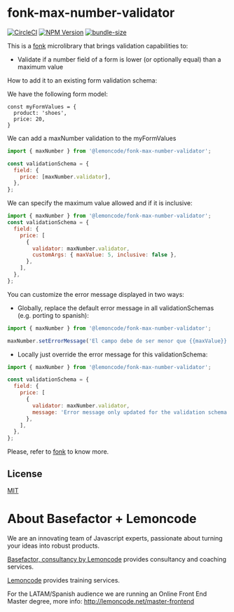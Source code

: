 # fonk-max-number-validator

[![CircleCI](https://badgen.net/github/status/Lemoncode/fonk-max-number-validator/master?icon=circleci&label=circleci)](https://circleci.com/gh/Lemoncode/fonk-max-number-validator/tree/master)
[![NPM Version](https://badgen.net/npm/v/@lemoncode/fonk-max-number-validator?icon=npm&label=npm)](https://www.npmjs.com/package/@lemoncode/fonk-max-number-validator)
[![bundle-size](https://badgen.net/bundlephobia/min/@lemoncode/fonk-max-number-validator)](https://bundlephobia.com/result?p=@lemoncode/fonk-max-number-validator)

This is a [fonk](https://github.com/Lemoncode/fonk) microlibrary that brings validation capabilities to:

- Validate if a number field of a form is lower (or optionally equal) than a maximum value

How to add it to an existing form validation schema:

We have the following form model:

```
const myFormValues = {
  product: 'shoes',
  price: 20,
}
```

We can add a maxNumber validation to the myFormValues

```javascript
import { maxNumber } from '@lemoncode/fonk-max-number-validator';

const validationSchema = {
  field: {
    price: [maxNumber.validator],
  },
};
```

We can specify the maximum value allowed and if it is inclusive:

```javascript
import { maxNumber } from '@lemoncode/fonk-max-number-validator';
const validationSchema = {
  field: {
    price: [
      {
        validator: maxNumber.validator,
        customArgs: { maxValue: 5, inclusive: false },
      },
    ],
  },
};
```

You can customize the error message displayed in two ways:

- Globally, replace the default error message in all validationSchemas (e.g. porting to spanish):

```javascript
import { maxNumber } from '@lemoncode/fonk-max-number-validator';

maxNumber.setErrorMessage('El campo debe de ser menor que {{maxValue}}');
```

- Locally just override the error message for this validationSchema:

```javascript
import { maxNumber } from '@lemoncode/fonk-max-number-validator';

const validationSchema = {
  field: {
    price: [
      {
        validator: maxNumber.validator,
        message: 'Error message only updated for the validation schema',
      },
    ],
  },
};
```

Please, refer to [fonk](https://github.com/Lemoncode/fonk) to know more.

## License

[MIT](./LICENSE)

# About Basefactor + Lemoncode

We are an innovating team of Javascript experts, passionate about turning your ideas into robust products.

[Basefactor, consultancy by Lemoncode](http://www.basefactor.com) provides consultancy and coaching services.

[Lemoncode](http://lemoncode.net/services/en/#en-home) provides training services.

For the LATAM/Spanish audience we are running an Online Front End Master degree, more info: http://lemoncode.net/master-frontend
